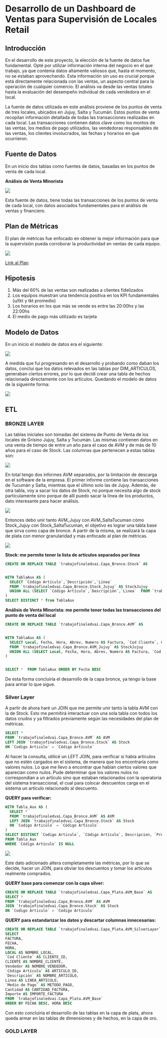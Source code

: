 # Desarrollo de un Dashboard de Ventas para Supervisión de Locales Retail

## Introducción

En el desarrollo de este proyecto, la elección de la fuente de datos fue fundamental. Opté por utilizar información interna del negocio en el que trabajo, ya que contenía datos altamente valiosos que, hasta el momento, no se estaban aprovechando. Esta información sin uso es crucial porque está directamente relacionada con las ventas, un aspecto central para la operación de cualquier comercio. El análisis va desde las ventas totales hasta la evaluación del desempeño individual de cada vendedora en el local.

La fuente de datos utilizada en este análisis proviene de los puntos de venta de tres locales, ubicados en Jujuy, Salta y Tucumán. Estos puntos de venta recopilan información detallada de todas las transacciones realizadas en cada local. Las transacciones contienen datos clave como los montos de las ventas, los medios de pago utilizados, las vendedoras responsables de las ventas, los clientes involucrados, las fechas y horarios en que ocurrieron.

## Fuente de Datos

En un inicio dos tablas como fuentes de datos, basadas en los puntos de venta de cada local.

**Análisis de Venta Minorista**

![](https://github.com/RodriBustamante/DataAnalysis_Proyectos/blob/main/imagenes/ETL/Bronze_Layer2.png)

Esta fuente de datos, tiene todas las transacciones de los puntos de venta de cada local, con datos asociados fundamentales para el análisis de ventas y financiero.

## Plan de Métricas

El plan de métricas fue enfocado en obtener la mejor información para que la supervisión pueda corroborar la productividad en ventas de cada equipo.

![](https://github.com/RodriBustamante/DataAnalysis_Proyectos/blob/main/imagenes/Plan_Métricas.png)

[Link al Plan](https://docs.google.com/spreadsheets/d/1gcPnxIB98Yn8IsfQwROQ-1OX1a7pq0O_wbsURNq8oJc/edit?usp=sharing)

## Hipotesis

1. Más del 60% de las ventas son realizadas a clientes fidelizados
2. Los equipos muestran una tendencia positiva en los KPI fundamentales (u/tkt y tkt promedio)
3. Los horarios en los que más se vende es entre las 20:00hs y las 22:00hs
4. El medio de pago más utilizado es tarjeta

## Modelo de Datos

En un inicio el modelo de datos era el siguiente:

![](https://github.com/RodriBustamante/DataAnalysis_Proyectos/blob/main/imagenes/Modelo%20de%20Datos.png)

A medida que fui progresando en el desarrollo y probando como daban los datos, concluí que los datos relevados en las tablas por DIM_ARTICULOS, generaban ciertos errores, por lo que decídi crear una tabla de hechos relacionada directamente con los artículos. Quedando el modelo de datos de la sigueinte forma:

![](https://github.com/RodriBustamante/DataAnalysis_Proyectos/blob/main/imagenes/Modelo_Datos2.png)

## ETL

### BRONZE LAYER

Las tablas iniciales son tomadas del sistema de Punto de Venta de los locales de Grisino Jujuy, Salta y Tucumán. Las mismas contienen datos en una venta de tiempo de entre un año para el caso de AVM y de más de 10 años para el caso de Stock. Las columnas que pertenecen a estas tablas son:

![](https://github.com/RodriBustamante/DataAnalysis_Proyectos/blob/main/imagenes/ETL/Bronze_Layer.png)

En total tengo dos informes AVM separados, por la limitación de descarga en el software de la empresa. El primer informe contiene las transacciones de Tucumán y Salta, mientras que el último solo las de Jujuy. Además, de otra tabla, voy a sacar los datos de Stock, no porque necesita algo de stock particulamente sino porque de allí puedo sacar la linea de los productos, dato interesante para hacer análisis.

![](https://github.com/RodriBustamante/DataAnalysis_Proyectos/blob/main/imagenes/ETL/Bronze_Layer4)

Entonces debo unir tanto AVM_Jujuy con AVM_SaltaTucuman cómo Stock_Jujuy con Stock_SaltaTucuman, el objetivo es lograr una tabla base que sirva como capa de bronce. A partir de la misma, se realizará la capa de plata con menor granularidad y más enfocado al plan de métricas.

![](https://github.com/RodriBustamante/DataAnalysis_Proyectos/blob/main/imagenes/ETL/Bronze_Layer3.png)

**Stock: me permite tener la lista de artículos separados por línea**

```sql
CREATE OR REPLACE TABLE `trabajofinaledvai.Capa_Bronce.Stock` AS


WITH TablaAux AS (
  SELECT `Código Artículo`,`Descripción`,`Linea`
  FROM `trabajofinaledvai.Capa_Bronce.Stock_Jujuy` AS StockJujuy
  UNION ALL (SELECT `Código Artículo`,`Descripción`,`Linea`  FROM `trabajofinaledvai.Capa_Bronce.Stock_SaltaTucuman`)
)
SELECT DISTINCT * from TablaAux
```

**Análisis de Venta Minorista: me permite tener todas las transacciones del punto de venta del local**

```sql
CREATE OR REPLACE TABLE `trabajofinaledvai.Capa_Bronce.AVM` AS


WITH TablaAux AS (
  SELECT Local, Fecha, Hora, Abrev, Numero AS Factura, `Cod Cliente`, Cliente,`Codigo Articulo`, Descripcion, Cantidad, Vendedor, `Precio neto`, `Precio neto final`, Importe, `Medio de Pago`
  FROM `trabajofinaledvai.Capa_Bronce.AVM_Jujuy` AS StockJujuy
  UNION ALL (SELECT Local, Fecha, Hora, Abrev, Numero AS Factura, `Cod Cliente`, Cliente,`Codigo Articulo`, Descripcion, Cantidad, Vendedor, `Precio neto`, `Precio neto final`, Importe, `Medio de Pago`  FROM `trabajofinaledvai.Capa_Bronce.AVM_SaltaTucuman`)
)


SELECT *  FROM TablaAux ORDER BY Fecha DESC
```

De esta forma concluiría el desarrollo de la capa bronce, ya tengo la base para armar lo que sigue.

### Silver Layer

A partir de ahora haré un JOIN que me permite unir tanto la tabla AVM con la de Stock. Esto me permitirá interactuar con una sola tabla con todos los datos crudos y ya filtrados previamente según las necesidades del plan de métricas.

```sql
SELECT *
FROM `trabajofinaledvai.Capa_Bronce.AVM` AS AVM
LEFT JOIN `trabajofinaledvai.Capa_Bronce.Stock` AS Stock
ON `Codigo Articulo` = `Código Artículo`
```

Al hacer la consulta, utilicé un LEFT JOIN, para verificar si había artículos que no estén cargados en el sistema, de manera que los encontraría como valores nulos. Lo que me llevo a encontrar que habían ciertos valores que aparecían como nulos. Pude determinar que los valores nulos no correspondían a un artículo sino que estaban relacionados con la operatoria del sistema transaccional, el cual para colocar descuentos carga en el sistema un artículo relacionado al descuento. 

**QUERY para verificar:**

```sql
WITH Tabla_Aux AS (
  SELECT *
  FROM `trabajofinaledvai.Capa_Bronce.AVM` AS AVM
  LEFT JOIN `trabajofinaledvai.Capa_Bronce.Stock` AS Stock
  ON `Codigo Articulo` = `Código Artículo`
)
SELECT DISTINCT `Codigo Articulo`, `Código Artículo`, Descripcion, `Precio Neto`
FROM Tabla_Aux
WHERE `Código Artículo` IS NULL
```

![](https://github.com/RodriBustamante/DataAnalysis_Proyectos/blob/main/imagenes/ETL/Silver_Layer.png)

Este dato adicionado altera completamente las métricas, por lo que se decide, hacer un JOIN, para obviar los descuentos y tomar los artículos realmente comprados.

**QUERY base para comenzar con la capa silver:**

```sql
CREATE OR REPLACE TABLE `trabajofinaledvai.Capa_Plata.AVM_Base` AS
SELECT *
FROM `trabajofinaledvai.Capa_Bronce.AVM` AS AVM
JOIN `trabajofinaledvai.Capa_Bronce.Stock` AS Stock
ON `Codigo Articulo` = `Código Artículo`
```

**QUERY para estandarizar los datos y descartar columnas innecesarias:**

```sql
CREATE OR REPLACE TABLE `trabajofinaledvai.Capa_Plata.AVM_SilverLayer` AS
SELECT
FACTURA,
FECHA,
HORA,
LOCAL AS NOMBRE_LOCAL,
`Cod Cliente` AS CLIENTE_ID,
CLIENTE AS NOMBRE_CLIENTE,
Vendedor AS NOMBRE_VENDEDOR,
`Código Artículo` AS ARTICULO_ID,
`Descripción` AS NOMBRE_ARTICULO,
Linea AS LINEA_ARTICULO,
`Medio de Pago` AS METODO_PAGO,
Cantidad AS CANTIDAD_FACTURA,
Importe AS IMPORTE_FACTURA
FROM `trabajofinaledvai.Capa_Plata.AVM_Base`
ORDER BY FECHA DESC, HORA DESC
```

Con esto concluiría el desarrollo de las tablas en la capa de plata, ahora queda armar en las tablas de dimensiones y de hechos, en la capa de oro.

### GOLD LAYER
























